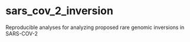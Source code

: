 # sars_cov_2_inversion
Reproducible analyses for analyzing proposed rare genomic inversions in SARS-COV-2
